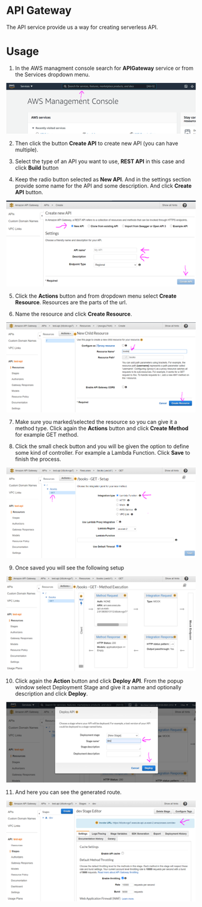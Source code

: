 # API Gateway

The API service provide us a way for creating serverless API.

# Usage

1. In the AWS managment console search for **APIGateway** service or from the Services dropdown menu.

![plot](./pics/aws-console.png)

2. Then click the button **Create API** to create new API (you can have multiple).

3. Select the type of an API you want to use, **REST API** in this case and click **Build** button

4. Keep the radio button selected as **New API**. And in the settings section provide some name for the API and some description. And click **Create API** button.

![plot](./pics/api-new.png)

5. Click the **Actions** button and from dropdown menu select **Create Resource**. Resources are the parts of the url.

6. Name the resource and click **Create Resource**.

![plot](./pics/api-resource.png)

7. Make sure you marked/selected the resource so you can give it a method type. Click again the **Actions** button and click **Create Method** for example GET method.

8. Click the small check button and you will be given the option to define some kind of controller. For example a Lambda Function. Click **Save** to finish the process.

![plot](./pics/api-controller.png)

9. Once saved you will see the following setup

![plot](./pics/api-req-res.png)

10. Click again the **Action** button and click **Deploy API**. From the popup window select Deployment Stage and give it a name and optionally description and click **Deploy**.

![plot](./pics/api-deploy.png)

11. And here you can see the generated route.

![plot](./pics/api-deployed.png)
